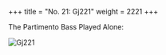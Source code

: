 +++
title = "No. 21: Gj221"
weight = 2221
+++

The Partimento Bass Played Alone:

![Gj221](/img/021DurNum.jpg)
